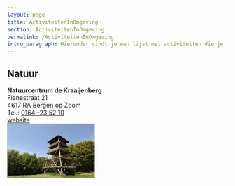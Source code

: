 ```yaml
---
layout: page
title: ActiviteitenInOmgeving
section: ActiviteitenInOmgeving
permalink: /ActiviteitenInOmgeving
intro_paragraph: Hieronder vindt je een lijst met activiteiten die je met je groep kunt bezoeken.
---
```


## Natuur

 **Natuurcentrum de Kraaijenberg**  
Fianestraat 21  
4617 RA  Bergen op Zoom  
Tel.: [0164 -23 52 10](tel:0164-235210)  
[website](http://www.brabantslandschap.nl/ontdek-de-natuur/infocentra/bezoekerscentrum-de-kraaijenberg/)  
![foto uitkijktoren](/../assets/img/bezoekerscentrum-de-Kraaijenberg_26096.jpg)
